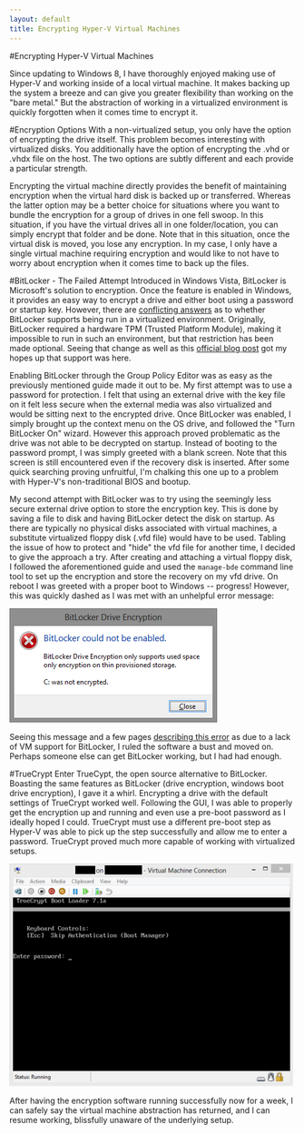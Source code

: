 ```yaml
---
layout: default
title: Encrypting Hyper-V Virtual Machines
---
```


#Encrypting Hyper-V Virtual Machines

Since updating to Windows 8, I have thoroughly enjoyed making use of Hyper-V and working inside of a local virtual machine. It makes backing up the system a breeze and can give you greater flexibility than working on the "bare metal." But the abstraction of working in a virtualized environment is quickly forgotten when it comes time to encrypt it.

#Encryption Options
With a non-virtualized setup, you only have the option of encrypting the drive itself. This problem becomes interesting with virtualized disks. You additionally have the option of encrypting the .vhd or .vhdx file on the host. The two options are subtly different and each provide a particular strength.

Encrypting the virtual machine directly provides the benefit of maintaining encryption when the virtual hard disk is backed up or transferred. Whereas the latter option may be a better choice for situations where you want to bundle the encryption for a group of drives in one fell swoop. In this situation, if you have the virtual drives all in one folder/location, you can simply encrypt that folder and be done. Note that in this situation, once the virtual disk is moved, you lose any encryption. In my case, I only have a single virtual machine requiring encryption and would like to not have to worry about encryption when it comes time to back up the files.

#BitLocker - The Failed Attempt
Introduced in Windows Vista, BitLocker is Microsoft's solution to encryption. Once the feature is enabled in Windows, it provides an easy way to encrypt a drive and either boot using a password or startup key. However, there are [conflicting answers](http://social.technet.microsoft.com/Forums/en-US/d4bc991f-191b-4a7f-9988-ff57e8bd9a4b/enabling-bitlocker-on-hyperv-server-after-vms-in-use?forum=winserverhyperv) as to whether BitLocker supports being run in a virtualized environment. Originally, BitLocker required a hardware TPM (Trusted Platform Module), making it impossible to run in such an environment, but that restriction has been made optional. Seeing that change as well as this [official blog post](http://blogs.msdn.com/b/mszcool/archive/2010/02/03/bitlocker-in-a-windows-7-guest-running-on-a-hyper-v-r2-environment-or-anye-nvironment-without-a-tpm.aspx) got my hopes up that support was here.

Enabling BitLocker through the Group Policy Editor was as easy as the previously mentioned guide made it out to be. My first attempt was to use a password for protection. I felt that using an external drive with the key file on it felt less secure when the external media was also virtualized and would be sitting next to the encrypted drive. Once BitLocker was enabled, I simply brought up the context menu on the OS drive, and followed the "Turn BitLocker On" wizard. However this approach proved problematic as the drive was not able to be decrypted on startup. Instead of booting to the password prompt, I was simply greeted with a blank screen. Note that this screen is still encountered even if the recovery disk is inserted. After some quick searching proving unfruitful, I'm chalking this one up to a problem with Hyper-V's non-traditional BIOS and bootup.

My second attempt with BitLocker was to try using the seemingly less secure external drive option to store the encryption key. This is done by saving a file to disk and having BitLocker detect the disk on startup. As there are typically no physical disks associated with virtual machines, a substitute virtualized floppy disk (.vfd file) would have to be used. Tabling the issue of how to protect and "hide" the vfd file for another time, I decided to give the approach a try. After creating and attaching a virtual floppy disk, I followed the aforementioned guide and used the `manage-bde` command line tool to set up the encryption and store the recovery on my vfd drive. On reboot I was greeted with a proper boot to Windows -- progress! However, this was quickly dashed as I was met with an unhelpful error message:

![BitLockerError](/assets/images/bitlocker-encryption-error.png)

Seeing this message and a few pages [describing this error](http://social.technet.microsoft.com/Forums/en-US/71c9f5f0-98b9-4782-b6e1-6641751e7192/mbam-20-testing-on-a-nontpm-windows-8-virtual-machine?forum=mdopmbam) as due to a lack of VM support for BitLocker, I ruled the software a bust and moved on. Perhaps someone else can get BitLocker working, but I had had enough.

#TrueCrypt
Enter TrueCypt, the open source alternative to BitLocker. Boasting the same features as BitLocker (drive encryption, windows boot drive encryption), I gave it a whirl. Encrypting a drive with the default settings of TrueCrypt worked well. Following the GUI, I was able to properly get the encryption up and running and even use a pre-boot password as I ideally hoped I could. TrueCrypt must use a different pre-boot step as Hyper-V was able to pick up the step successfully and allow me to enter a password. TrueCrypt proved much more capable of working with virtualized setups.

![TrueCryptSuccess](/assets/images/truecrypt-boot-password.png)

After having the encryption software running successfully now for a week, I can safely say the virtual machine abstraction has returned, and I can resume working, blissfully unaware of the underlying setup.